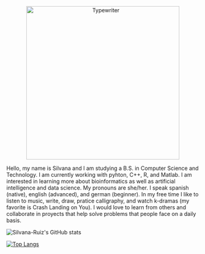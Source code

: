 <p align="center">
  <img src="https://i.postimg.cc/gctGzG04/Typewriter-with-bigger-name.png)](https://postimg.cc/Cd83JTkf" width="400" title="Typewriter">
</p>


Hello, my name is Silvana and I am studying a B.S. in Computer Science and Technology. I am currently working with pyhton, C++, R, and Matlab. I am interested in learning more about bioinformatics as well as artificial intelligence and data science. My pronouns are she/her. I speak spanish (native), english (advanced), and german (beginner). In my free time I like to listen to music, write, draw, pratice calligraphy, and watch k-dramas (my favorite is Crash Landing on You).
I would love to learn from others and collaborate in proyects that help solve problems that people face on a daily basis. 

![Silvana-Ruiz's GitHub stats](https://github-readme-stats.vercel.app/api?username=Silvana-Ruiz&show_icons=true&theme=buefy)


[![Top Langs](https://github-readme-stats.vercel.app/api/top-langs/?username=Silvana-Ruiz&hide=Ruby&layout=compact)](https://github.com/Silvana-Ruiz/github-readme-stats)

<!--
**Silvana-Ruiz/Silvana-Ruiz** is a ✨ _special_ ✨ repository because its `README.md` (this file) appears on your GitHub profile.


Here are some ideas to get you started:

- 🔭 I’m currently working on ...
- 🌱 I’m currently learning ...
- 👯 I’m looking to collaborate on ...
- 🤔 I’m looking for help with ...
- 💬 Ask me about ...
- 📫 How to reach me: ...
- 😄 Pronouns: ...
- ⚡ Fun fact: ...
-->
